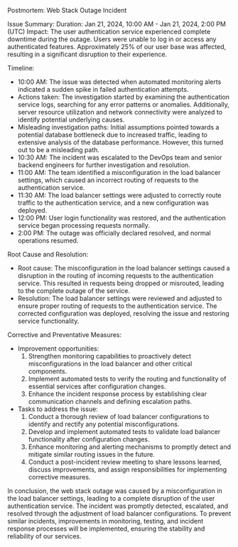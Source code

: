 Postmortem: Web Stack Outage Incident

Issue Summary:
Duration: Jan 21, 2024, 10:00 AM - Jan 21, 2024, 2:00 PM (UTC)
Impact: The user authentication service experienced complete downtime during the outage. Users were unable to log in or access any authenticated features. Approximately 25% of our user base was affected, resulting in a significant disruption to their experience.

Timeline:

- 10:00 AM: The issue was detected when automated monitoring alerts indicated a sudden spike in failed authentication attempts.
- Actions taken: The investigation started by examining the authentication service logs, searching for any error patterns or anomalies. Additionally, server resource utilization and network connectivity were analyzed to identify potential underlying causes.
- Misleading investigation paths: Initial assumptions pointed towards a potential database bottleneck due to increased traffic, leading to extensive analysis of the database performance. However, this turned out to be a misleading path.
- 10:30 AM: The incident was escalated to the DevOps team and senior backend engineers for further investigation and resolution.
- 11:00 AM: The team identified a misconfiguration in the load balancer settings, which caused an incorrect routing of requests to the authentication service.
- 11:30 AM: The load balancer settings were adjusted to correctly route traffic to the authentication service, and a new configuration was deployed.
- 12:00 PM: User login functionality was restored, and the authentication service began processing requests normally.
- 2:00 PM: The outage was officially declared resolved, and normal operations resumed.

Root Cause and Resolution:

- Root cause: The misconfiguration in the load balancer settings caused a disruption in the routing of incoming requests to the authentication service. This resulted in requests being dropped or misrouted, leading to the complete outage of the service.
- Resolution: The load balancer settings were reviewed and adjusted to ensure proper routing of requests to the authentication service. The corrected configuration was deployed, resolving the issue and restoring service functionality.

Corrective and Preventative Measures:

- Improvement opportunities:
  1. Strengthen monitoring capabilities to proactively detect misconfigurations in the load balancer and other critical components.
  1. Implement automated tests to verify the routing and functionality of essential services after configuration changes.
  1. Enhance the incident response process by establishing clear communication channels and defining escalation paths.
- Tasks to address the issue:
  1. Conduct a thorough review of load balancer configurations to identify and rectify any potential misconfigurations.
  1. Develop and implement automated tests to validate load balancer functionality after configuration changes.
  1. Enhance monitoring and alerting mechanisms to promptly detect and mitigate similar routing issues in the future.
  1. Conduct a post-incident review meeting to share lessons learned, discuss improvements, and assign responsibilities for implementing corrective measures.

In conclusion, the web stack outage was caused by a misconfiguration in the load balancer settings, leading to a complete disruption of the user authentication service. The incident was promptly detected, escalated, and resolved through the adjustment of load balancer configurations. To prevent similar incidents, improvements in monitoring, testing, and incident response processes will be implemented, ensuring the stability and reliability of our services.
